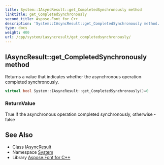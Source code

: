 ```yaml
---
title: System::IAsyncResult::get_CompletedSynchronously method
linktitle: get_CompletedSynchronously
second_title: Aspose.Font for C++
description: 'System::IAsyncResult::get_CompletedSynchronously method. Returns a value that indicates whether the asynchronous operation completed synchronously in C++.'
type: docs
weight: 400
url: /cpp/system/iasyncresult/get_completedsynchronously/
---
```

## IAsyncResult::get_CompletedSynchronously method


Returns a value that indicates whether the asynchronous operation completed synchronously.

```cpp
virtual bool System::IAsyncResult::get_CompletedSynchronously()=0
```


### ReturnValue

True if the asynchronous operation completed synchronously, otherwise - false

## See Also

* Class [IAsyncResult](../)
* Namespace [System](../../)
* Library [Aspose.Font for C++](../../../)
